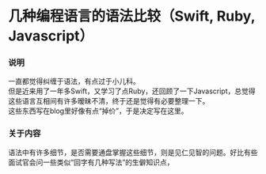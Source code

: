 # 几种编程语言的语法比较（Swift, Ruby, Javascript）

### 说明
一直都觉得纠缠于语法，有点过于小儿科。  
但是近来用了一年多Swift，又学习了点Ruby，还回顾了一下Javascript，总觉得这些语言互相间有许多暧昧不清，终于还是觉得有必要整理一下。  
这些东西写在blog里好像有点“掉价”，于是决定写在这里。  

### 关于内容
语法中有许多细节，是否需要通盘掌握这些细节，则是见仁见智的问题。好比有些面试官会问一些类似“回字有几种写法”的生僻知识点，
